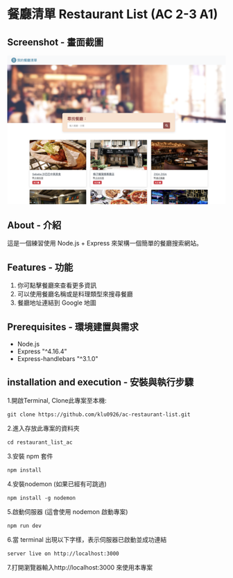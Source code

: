 # 餐廳清單 Restaurant List (AC 2-3 A1)


## Screenshot - 畫面截圖
![screenshot](public/images/screenshot.png)


## About - 介紹
這是一個練習使用 Node.js + Express 來架構一個簡單的餐廳搜索網站。

## Features - 功能

1. 你可點擊餐廳來查看更多資訊
2. 可以使用餐廳名稱或是料理類型來搜尋餐廳
3. 餐廳地址連結到 Google 地圖

## Prerequisites - 環境建置與需求

* Node.js
* Express "^4.16.4"
* Express-handlebars "^3.1.0"

## installation and execution - 安裝與執行步驟

1.開啟Terminal, Clone此專案至本機:
```
git clone https://github.com/klu0926/ac-restaurant-list.git
```

2.進入存放此專案的資料夾
```
cd restaurant_list_ac
```

3.安裝 npm 套件
```
npm install
```

4.安裝nodemon (如果已經有可跳過)
```
npm install -g nodemon
```

5.啟動伺服器 (這會使用 nodemon 啟動專案)
```
npm run dev 
```

6.當 terminal 出現以下字樣，表示伺服器已啟動並成功連結
```
server live on http://localhost:3000
```

7.打開瀏覽器輸入http://localhost:3000 來使用本專案